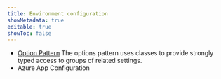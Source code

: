 ```yaml
---
title: Environment configuration
showMetadata: true
editable: true
showToc: false
---
```


- [Option Pattern](https://docs.microsoft.com/th-th/aspnet/core/fundamentals/configuration/options) The options pattern uses classes to provide strongly typed access to groups of related settings.
- Azure App Configuration

